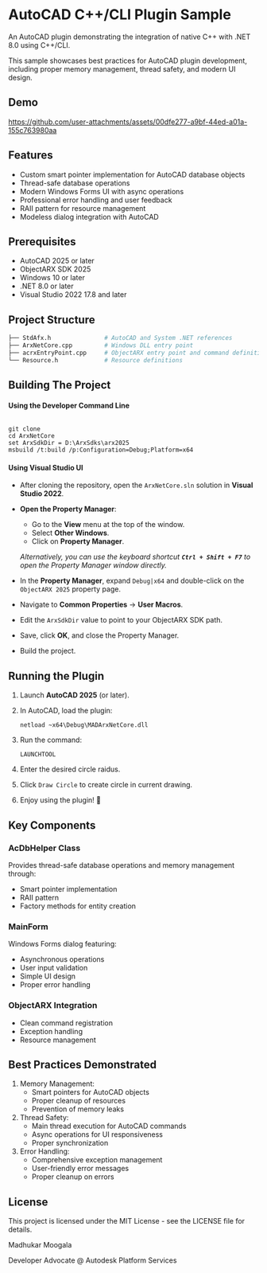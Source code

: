 # AutoCAD C++/CLI Plugin Sample

An  AutoCAD plugin demonstrating the integration of native C++ with .NET 8.0 using C++/CLI. 

This sample showcases best practices for AutoCAD plugin development, including proper memory management, thread safety, and modern UI design.

## Demo


https://github.com/user-attachments/assets/00dfe277-a9bf-44ed-a01a-155c763980aa




## Features

- Custom smart pointer implementation for AutoCAD database objects
- Thread-safe database operations
- Modern Windows Forms UI with async operations
- Professional error handling and user feedback
- RAII pattern for resource management
- Modeless dialog integration with AutoCAD

## Prerequisites

- AutoCAD 2025 or later
- ObjectARX SDK 2025
- Windows 10 or later
- .NET 8.0  or later
- Visual Studio 2022 17.8 and later

## Project Structure

```bash
├── StdAfx.h               # AutoCAD and System .NET references
├── ArxNetCore.cpp         # Windows DLL entry point
├── acrxEntryPoint.cpp     # ObjectARX entry point and command definition
└── Resource.h             # Resource definitions
```

## Building The Project

#### Using the Developer Command Line

```batch

git clone 
cd ArxNetCore
set ArxSdkDir = D:\ArxSdks\arx2025
msbuild /t:build /p:Configuration=Debug;Platform=x64

```

#### Using Visual Studio UI

- After cloning the repository, open the `ArxNetCore.sln` solution in **Visual Studio 2022**.

- **Open the Property Manager**:
  
  - Go to the **View** menu at the top of the window.
  - Select **Other Windows**.
  - Click on **Property Manager**.
  
  *Alternatively, you can use the keyboard shortcut **`Ctrl + Shift + F7`** to open the Property Manager window directly.*

- In the **Property Manager**, expand `Debug|x64` and double-click on the `ObjectARX 2025` property page.

- Navigate to **Common Properties** → **User Macros**.

- Edit the `ArxSdkDir` value to point to your ObjectARX SDK path.

- Save, click **OK**, and close the Property Manager.

- Build the project.

## Running the Plugin

1. Launch **AutoCAD 2025** (or later).

2. In AutoCAD, load the plugin:
   
   `netload ~x64\Debug\MADArxNetCore.dll`

3. Run the command:
   
   `LAUNCHTOOL`

4. Enter the desired circle raidus.

5. Click `Draw Circle` to create circle in current drawing.

6. Enjoy using the plugin! 🙂



## Key Components

### AcDbHelper Class

Provides thread-safe database operations and memory management through:

- Smart pointer implementation
- RAII pattern
- Factory methods for entity creation

### MainForm

Windows Forms dialog featuring:

- Asynchronous operations
- User input validation
- Simple UI design
- Proper error handling

### ObjectARX Integration

- Clean command registration
- Exception handling
- Resource management

## Best Practices Demonstrated

1. Memory Management:
   - Smart pointers for AutoCAD objects
   - Proper cleanup of resources
   - Prevention of memory leaks
2. Thread Safety:
   - Main thread execution for AutoCAD commands
   - Async operations for UI responsiveness
   - Proper synchronization
3. Error Handling:
   - Comprehensive exception management
   - User-friendly error messages
   - Proper cleanup on errors



## License

This project is licensed under the MIT License - see the LICENSE file for details.



Madhukar Moogala

Developer Advocate @ Autodesk Platform Services







